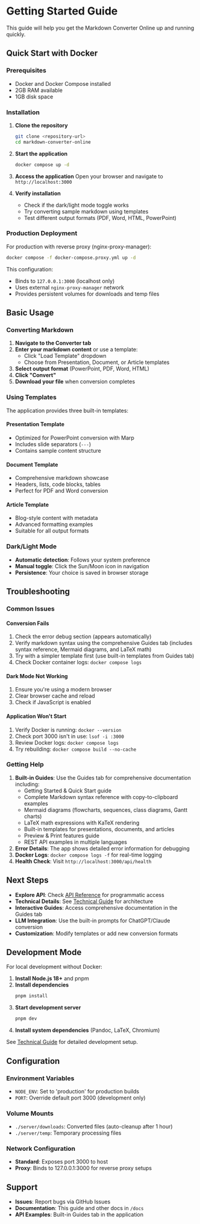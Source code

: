 # Getting Started Guide

This guide will help you get the Markdown Converter Online up and running quickly.

## Quick Start with Docker

### Prerequisites
- Docker and Docker Compose installed
- 2GB RAM available
- 1GB disk space

### Installation

1. **Clone the repository**
   ```bash
   git clone <repository-url>
   cd markdown-converter-online
   ```

2. **Start the application**
   ```bash
   docker compose up -d
   ```

3. **Access the application**
   Open your browser and navigate to `http://localhost:3000`

4. **Verify installation**
   - Check if the dark/light mode toggle works
   - Try converting sample markdown using templates
   - Test different output formats (PDF, Word, HTML, PowerPoint)

### Production Deployment

For production with reverse proxy (nginx-proxy-manager):

```bash
docker compose -f docker-compose.proxy.yml up -d
```

This configuration:
- Binds to `127.0.0.1:3000` (localhost only)
- Uses external `nginx-proxy-manager` network
- Provides persistent volumes for downloads and temp files

## Basic Usage

### Converting Markdown

1. **Navigate to the Converter tab**
2. **Enter your markdown content** or use a template:
   - Click "Load Template" dropdown
   - Choose from Presentation, Document, or Article templates
3. **Select output format** (PowerPoint, PDF, Word, HTML)
4. **Click "Convert"** 
5. **Download your file** when conversion completes

### Using Templates

The application provides three built-in templates:

#### Presentation Template
- Optimized for PowerPoint conversion with Marp
- Includes slide separators (`---`)
- Contains sample content structure

#### Document Template 
- Comprehensive markdown showcase
- Headers, lists, code blocks, tables
- Perfect for PDF and Word conversion

#### Article Template
- Blog-style content with metadata
- Advanced formatting examples
- Suitable for all output formats

### Dark/Light Mode

- **Automatic detection**: Follows your system preference
- **Manual toggle**: Click the Sun/Moon icon in navigation
- **Persistence**: Your choice is saved in browser storage

## Troubleshooting

### Common Issues

#### Conversion Fails
1. Check the error debug section (appears automatically)
2. Verify markdown syntax using the comprehensive Guides tab (includes syntax reference, Mermaid diagrams, and LaTeX math)
3. Try with a simpler template first (use built-in templates from Guides tab)
4. Check Docker container logs: `docker compose logs`

#### Dark Mode Not Working
1. Ensure you're using a modern browser
2. Clear browser cache and reload
3. Check if JavaScript is enabled

#### Application Won't Start
1. Verify Docker is running: `docker --version`
2. Check port 3000 isn't in use: `lsof -i :3000`
3. Review Docker logs: `docker compose logs`
4. Try rebuilding: `docker compose build --no-cache`

### Getting Help

1. **Built-in Guides**: Use the Guides tab for comprehensive documentation including:
   - Getting Started & Quick Start guide
   - Complete Markdown syntax reference with copy-to-clipboard examples
   - Mermaid diagrams (flowcharts, sequences, class diagrams, Gantt charts)
   - LaTeX math expressions with KaTeX rendering
   - Built-in templates for presentations, documents, and articles
   - Preview & Print features guide
   - REST API examples in multiple languages
2. **Error Details**: The app shows detailed error information for debugging
3. **Docker Logs**: `docker compose logs -f` for real-time logging
4. **Health Check**: Visit `http://localhost:3000/api/health`

## Next Steps

- **Explore API**: Check [API Reference](API_REFERENCE.md) for programmatic access
- **Technical Details**: See [Technical Guide](TECHNICAL.md) for architecture
- **Interactive Guides**: Access comprehensive documentation in the Guides tab
- **LLM Integration**: Use the built-in prompts for ChatGPT/Claude conversion
- **Customization**: Modify templates or add new conversion formats

## Development Mode

For local development without Docker:

1. **Install Node.js 18+** and pnpm
2. **Install dependencies**
   ```bash
   pnpm install
   ```
3. **Start development server**
   ```bash
   pnpm dev
   ```
4. **Install system dependencies** (Pandoc, LaTeX, Chromium)

See [Technical Guide](TECHNICAL.md) for detailed development setup.

## Configuration

### Environment Variables

- `NODE_ENV`: Set to 'production' for production builds
- `PORT`: Override default port 3000 (development only)

### Volume Mounts

- `./server/downloads`: Converted files (auto-cleanup after 1 hour)
- `./server/temp`: Temporary processing files

### Network Configuration

- **Standard**: Exposes port 3000 to host
- **Proxy**: Binds to 127.0.0.1:3000 for reverse proxy setups

## Support

- **Issues**: Report bugs via GitHub Issues
- **Documentation**: This guide and other docs in `/docs`
- **API Examples**: Built-in Guides tab in the application